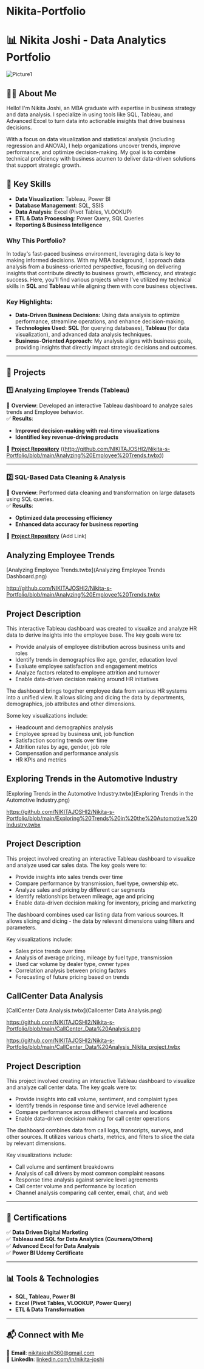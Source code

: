# Nikita-Portfolio

# 📊 Nikita Joshi - Data Analytics Portfolio

![Picture1](https://github.com/user-attachments/assets/fb273dc6-e260-4d0e-9760-acb00dffec2b)


## 👩‍💻 About Me
Hello! I'm Nikita Joshi, an MBA graduate with expertise in business strategy and data analysis. I specialize in using tools like SQL, Tableau, and Advanced Excel to turn data into actionable insights that drive business decisions.

With a focus on data visualization and statistical analysis (including regression and ANOVA), I help organizations uncover trends, improve performance, and optimize decision-making. My goal is to combine technical proficiency with business acumen to deliver data-driven solutions that support strategic growth.


## 📌 Key Skills
- **Data Visualization**: Tableau, Power BI  
- **Database Management**: SQL, SSIS  
- **Data Analysis**: Excel (Pivot Tables, VLOOKUP)  
- **ETL & Data Processing**: Power Query, SQL Queries  
- **Reporting & Business Intelligence**



### Why This Portfolio?

In today's fast-paced business environment, leveraging data is key to making informed decisions. With my MBA background, I approach data analysis from a business-oriented perspective, focusing on delivering insights that contribute directly to business growth, efficiency, and strategic success. Here, you'll find various projects where I’ve utilized my technical skills in **SQL** and **Tableau** while aligning them with core business objectives.

### Key Highlights:
- **Data-Driven Business Decisions:** Using data analysis to optimize performance, streamline operations, and enhance decision-making.
- **Technologies Used:** **SQL** (for querying databases), **Tableau** (for data visualization), and advanced data analysis techniques.
- **Business-Oriented Approach:** My analysis aligns with business goals, providing insights that directly impact strategic decisions and outcomes.



---

## 📂 Projects
### **1️⃣ Analyzing Employee Trends** (Tableau)
📌 **Overview**: Developed an interactive Tableau dashboard to analyze sales trends and Employee behavior.  
✅ **Results**: 
- **Improved decision-making with real-time visualizations**
- **Identified key revenue-driving products**

🔗 **[Project Repository](#)** ((http://github.com/NIKITAJOSHI2/Nikita-s-Portfolio/blob/main/Analyzing%20Employee%20Trends.twbx))

---

### **2️⃣ SQL-Based Data Cleaning & Analysis**
📌 **Overview**: Performed data cleaning and transformation on large datasets using SQL queries.  
✅ **Results**: 
- **Optimized data processing efficiency**
- **Enhanced data accuracy for business reporting**

🔗 **[Project Repository](#)** (Add Link)




## Analyzing Employee Trends

 [Analyzing Employee Trends.twbx](Analyzing Employee Trends Dashboard.png)

http://github.com/NIKITAJOSHI2/Nikita-s-Portfolio/blob/main/Analyzing%20Employee%20Trends.twbx

 ## Project Description

 This interactive Tableau dashboard was created to visualize and analyze HR data to derive insights into the employee base. The key goals were to:
 
 - Provide analysis of employee distribution across business units and roles
 - Identify trends in demographics like age, gender, education level
 - Evaluate employee satisfaction and engagement metrics
 - Analyze factors related to employee attrition and turnover
 - Enable data-driven decision making around HR initiatives

The dashboard brings together employee data from various HR systems into a unified view. It allows slicing and dicing the data by departments, demographics, job attributes and other dimensions.

Some key visualizations include:

- Headcount and demographics analysis
- Employee spread by business unit, job function
- Satisfaction scoring trends over time
- Attrition rates by age, gender, job role
- Compensation and performance analysis
- HR KPIs and metrics


## Exploring Trends in the Automotive Industry

 [Exploring Trends in the Automotive Industry.twbx](Exploring Trends in the Automotive Industry.png)

https://github.com/NIKITAJOSHI2/Nikita-s-Portfolio/blob/main/Exploring%20Trends%20in%20the%20Automotive%20Industry.twbx

 ## Project Description

 This project involved creating an interactive Tableau dashboard to visualize and analyze used car sales data. The key goals were to:

- Provide insights into sales trends over time
- Compare performance by transmission, fuel type, ownership etc.
- Analyze sales and pricing by different car segments
- Identify relationships between mileage, age and pricing
- Enable data-driven decision making for inventory, pricing and marketing

The dashboard combines used car listing data from various sources. It allows slicing and dicing - the data by relevant dimensions using filters and parameters.

Key visualizations include:

- Sales price trends over time
- Analysis of average pricing, mileage by fuel type, transmission
- Used car volume by dealer type, owner types
- Correlation analysis between pricing factors
- Forecasting of future pricing based on trends


## CallCenter Data Analysis

 [CallCenter Data Analysis.twbx](Callcenter Data Analysis.png)

 https://github.com/NIKITAJOSHI2/Nikita-s-Portfolio/blob/main/CallCenter_Data%20Analysis.png

https://github.com/NIKITAJOSHI2/Nikita-s-Portfolio/blob/main/CallCenter_Data%20Analysis_Nikita_project.twbx

 ## Project Description

 This project involved creating an interactive Tableau dashboard to visualize and analyze call center data. The key goals were to:

- Provide insights into call volume, sentiment, and complaint types
- Identify trends in response time and service level adherence
- Compare performance across different channels and locations
- Enable data-driven decision making for call center operations

The dashboard combines data from call logs, transcripts, surveys, and other sources. It utilizes various charts, metrics, and filters to slice the data by relevant dimensions.

Key visualizations include:

- Call volume and sentiment breakdowns
- Analysis of call drivers by most common complaint reasons
- Response time analysis against service level agreements
- Call center volume and performance by location
- Channel analysis comparing call center, email, chat, and web



---

## 📜 Certifications
✅ **Data Driven Digital Marketing**  
✅ **Tableau and SQL for Data Analytics (Coursera/Others)**  
✅ **Advanced Excel for Data Analysis**  
✅ **Power BI Udemy Certificate**

---

## 📊 Tools & Technologies
- **SQL, Tableau, Power BI**
- **Excel (Pivot Tables, VLOOKUP, Power Query)**
- **ETL & Data Transformation**

---

## 📬 Connect with Me
📧 **Email**: nikitajoshi360@gmail.com  
🔗 **LinkedIn**: [linkedin.com/in/nikita-joshi](https://www.linkedin.com/in/nikita-joshi)



